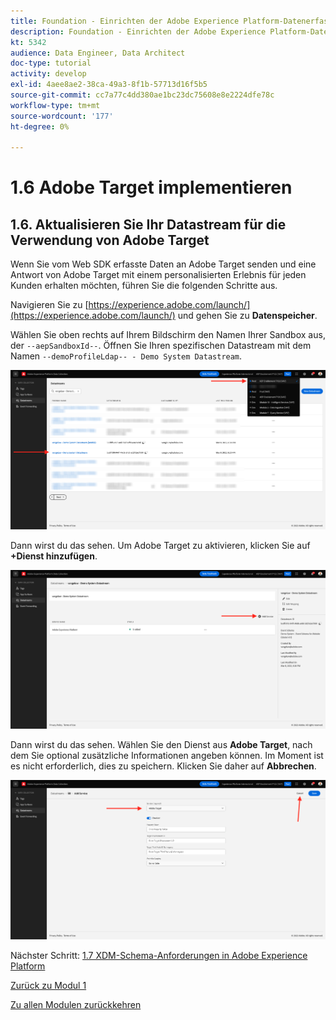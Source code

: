 ```yaml
---
title: Foundation - Einrichten der Adobe Experience Platform-Datenerfassung und der Web SDK-Erweiterung - Implementieren von Adobe Target
description: Foundation - Einrichten der Adobe Experience Platform-Datenerfassung und der Web SDK-Erweiterung - Implementieren von Adobe Target
kt: 5342
audience: Data Engineer, Data Architect
doc-type: tutorial
activity: develop
exl-id: 4aee8ae2-38ca-49a3-8f1b-57713d16f5b5
source-git-commit: cc7a77c4dd380ae1bc23dc75608e8e2224dfe78c
workflow-type: tm+mt
source-wordcount: '177'
ht-degree: 0%

---
```


# 1.6 Adobe Target implementieren

## 1.6. Aktualisieren Sie Ihr Datastream für die Verwendung von Adobe Target

Wenn Sie vom Web SDK erfasste Daten an Adobe Target senden und eine Antwort von Adobe Target mit einem personalisierten Erlebnis für jeden Kunden erhalten möchten, führen Sie die folgenden Schritte aus.

Navigieren Sie zu [https://experience.adobe.com/launch/](https://experience.adobe.com/launch/) und gehen Sie zu **Datenspeicher**.

Wählen Sie oben rechts auf Ihrem Bildschirm den Namen Ihrer Sandbox aus, der `--aepSandboxId--`. Öffnen Sie Ihren spezifischen Datastream mit dem Namen `--demoProfileLdap-- - Demo System Datastream`.

![Klicken Sie im linken Navigationsbereich auf das Symbol Edge-Konfiguration .](./images/edgeconfig1b.png)

Dann wirst du das sehen. Um Adobe Target zu aktivieren, klicken Sie auf **+Dienst hinzufügen**.

![AEP Debugger](./images/aa2.png)

Dann wirst du das sehen. Wählen Sie den Dienst aus **Adobe Target**, nach dem Sie optional zusätzliche Informationen angeben können. Im Moment ist es nicht erforderlich, dies zu speichern. Klicken Sie daher auf **Abbrechen**.

![AEP Debugger](./images/at1.png)

Nächster Schritt: [1.7 XDM-Schema-Anforderungen in Adobe Experience Platform](./ex7.md)

[Zurück zu Modul 1](./data-ingestion-launch-web-sdk.md)

[Zu allen Modulen zurückkehren](./../../overview.md)
